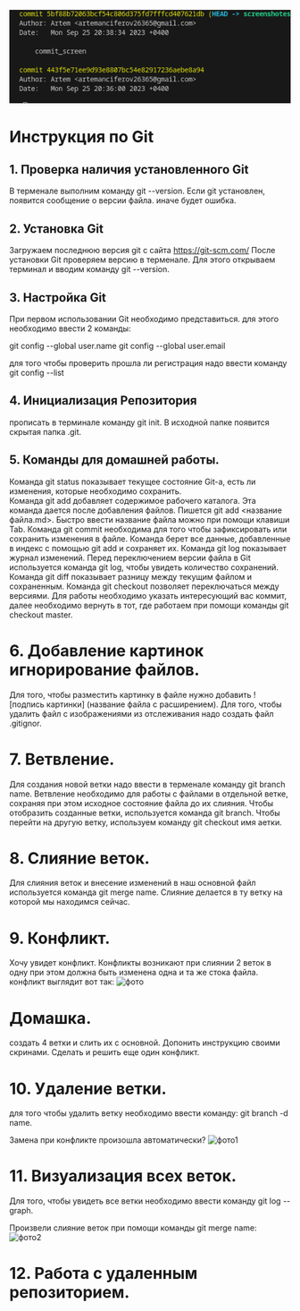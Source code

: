 ![тут должно быть лого](/log.png) 
# Инструкция по Git

## 1. Проверка наличия установленного Git

В терменале выполним команду git --version. Если git установлен, появится сообщение о версии файла. иначе будет ошибка.

## 2. Установка Git
Загружаем последнюю версия git с сайта https://git-scm.com/
После установки Git проверяем версию в терменале. Для этого открываем терминал и вводим команду git --version.

## 3. Hастройка Git

При первом использовании Git необходимо представиться. для этого необходимо ввести 2 команды: 

git config --global user.name 
git config --global user.email

для того чтобы проверить прошла ли регистрация надо ввести команду 
git config --list

## 4. Инициализация Репозитория

прописать в терминале команду git init. 
В исходной папке появится скрытая папка .git.

## 5. Команды для домашней работы.

Команда git status показывает текущее состояние Git-а, есть ли изменения, которые необходимо сохранить.  
Команда git add добавляет содержимое рабочего каталога. Эта команда дается после добавления файлов. Пишется git add <название файла.md>. Быстро ввести название файла можно при помощи клавиши Tab.
Команда git commit необходима для того чтобы зафиксировать или сохранить изменения в файле. Команда берет все данные, добавленные в индекс с помощью git add и сохраняет их.
Команда git log показывает журнал изменений. Перед переключением версии файла в Git используется команда git log, чтобы увидеть количество сохранений. 
Команда git diff показывает разницу между текущим файлом и сохраненным. 
Команда git checkout позволяет переключаться между версиями. Для работы необходимо указать интересующий вас коммит, далее необходимо вернуть в тот, где работаем при помощи команды git checkout master. 
# 6. Добавление картинок игнорирование файлов.
Для того, чтобы разместить картинку в файле нужно добавить ! [подпись картинки] (название файла с расширением).
Для того, чтобы удалить файл с изображениями из отслеживания надо создать файл .gitignor.
# 7. Вeтвление. 
Для создания новой ветки надо ввести в терменале команду git branch name.
Ветвление необходимо для работы с файлами в отдельной ветке, сохраняя при этом исходное состояние файла до их слияния. Чтобы отобразить созданные ветки, используется команда git branch.
Чтобы перейти на другую ветку, используем команду git checkout имя аетки.  
# 8. Слияние веток.
Для слияния веток и внесение изменений в наш основной файл используется команда git merge name. Слияние делается в ту ветку на которой мы находимся сейчас.
# 9. Конфликт. 
Хочу увидет конфликт.
Конфликты возникают при слиянии 2 веток в одну при этом должна быть изменена одна и та же стока файла. конфликт выглядит вот так: 
![фото](/Screen.jpg)

# Домашка.
создать 4 ветки и слить их с основной. 
Допонить инструкцию своими скринами.
Сделать и решить еще один конфликт.

# 10. Удаление ветки.
для того чтобы удалить ветку необходимо ввести команду: git branch -d name.

Замена при конфликте произошла автоматически?
![фото1](/Scr.jpg)

# 11. Визуализация всех веток.

Для того, чтобы увидеть все ветки необходимо ввести команду git log --graph.

Произвели слияние веток при помощи команды git merge name:
![фото2](/Scr1.jpg)

# 12. Работа с удаленным репозиторием.
